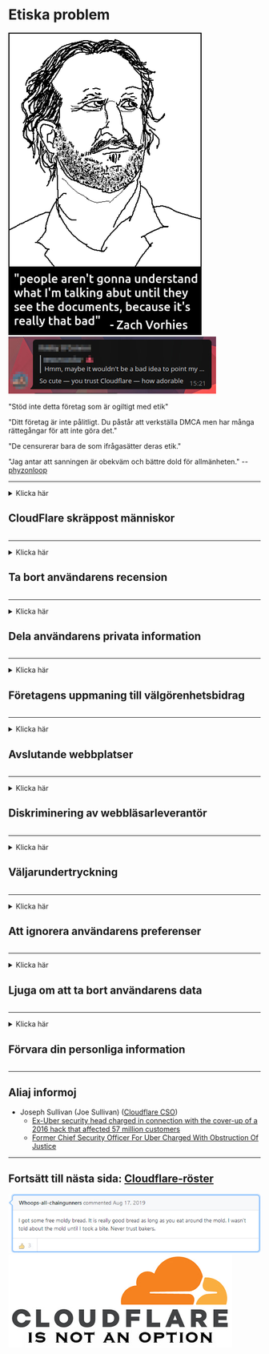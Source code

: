 # Etiska problem

![](../image/itsreallythatbad.jpg)
![](../image/telegram/c81238387627b4bfd3dcd60f56d41626.jpg)

"Stöd inte detta företag som är ogiltigt med etik"

"Ditt företag är inte pålitligt. Du påstår att verkställa DMCA men har många rättegångar för att inte göra det."

"De censurerar bara de som ifrågasätter deras etik."

"Jag antar att sanningen är obekväm och bättre dold för allmänheten."  -- [phyzonloop](https://twitter.com/phyzonloop)


---


<details>
<summary>Klicka här

## CloudFlare skräppost människor
</summary>


Cloudflare skickar skräppostmeddelanden till icke-Cloudflare-användare.

- Skicka bara e-postmeddelanden till prenumeranter som har valt
- När användaren säger "stopp", sluta sedan skicka e-post

Det är så enkelt. Men Cloudflare bryr sig inte.
Cloudflare sa att användningen av deras tjänst kan stoppa alla spammare eller angripare.
Hur kan vi stoppa Cloudflare utan att aktivera Cloudflare?


| 🖼 | 🖼 |
| --- | --- |
| ![](../image/cfspam01.jpg) | ![](../image/cfspam03.jpg) |
| ![](../image/cfspam02.jpg) | ![](../image/cfspambrittany.jpg)<br>![](../image/cfspamtwtr.jpg) |

</details>

---

<details>
<summary>Klicka här

## Ta bort användarens recension
</summary>


Cloudflare censurerar negativa recensioner.
Om du skickar anti-Cloudflare-text på Twitter har du en chans att få ett svar från Cloudflare-anställd med meddelandet "Nej, det är inte".
Om du publicerar en negativ recension på någon granskningswebbplats kommer de att försöka censurera den.


| 🖼 | 🖼 |
| --- | --- |
| ![](../image/cfcenrev_01.jpg)<br>![](../image/cfcenrev_02.jpg) | ![](../image/cfcenrev_03.jpg) |

</details>

---

<details>
<summary>Klicka här

## Dela användarens privata information
</summary>


Cloudflare har ett enormt trakasseringsproblem.
Cloudflare delar personlig information om dem som klagar över värdplatser.
De ber dig ibland att ange ditt riktiga ID.
Om du inte vill bli trakasserad, angripen, överraskad eller dödad bör du hålla dig borta från Cloudflared-webbplatser.


| 🖼 | 🖼 |
| --- | --- |
| ![](../image/cfdox_what.jpg) | ![](../image/cfdox_swat.jpg) |
| ![](../image/cfdox_kill.jpg) | ![](../image/cfdox_threat.jpg) |
| ![](../image/cfdox_dox.jpg) | ![](../image/cfdox_ex1.jpg)<br>![](../image/cfdox_ex2.jpg) |

</details>

---

<details>
<summary>Klicka här

## Företagens uppmaning till välgörenhetsbidrag
</summary>


CloudFlare ber om välgörenhetsbidrag.
Det är ganska skrämmande att ett amerikanskt företag skulle be om välgörenhet tillsammans med ideella organisationer som har goda syften.
Om du gillar att blockera människor eller slösa bort andras tid kanske du vill beställa några pizzor för Cloudflare-anställda.


![](../image/cfdonate.jpg)

</details>

---

<details>
<summary>Klicka här

## Avslutande webbplatser
</summary>


Vad gör du om din webbplats plötsligt går ner?
Det finns rapporter om att Cloudflare tar bort användarens konfiguration eller stoppar tjänsten utan någon varning, tyst.
Vi föreslår att du hittar en bättre leverantör.

![](../image/cftmnt.jpg)

</details>

---

<details>
<summary>Klicka här

## Diskriminering av webbläsarleverantör
</summary>


CloudFlare ger förmånsbehandling för de som använder Firefox samtidigt som de använder fientlig behandling till användare av icke-Tor-Browser över Tor.
Tor-användare av vilka med rätta vägrar att utföra icke-javascript får också fientlig behandling.
Denna ojämlikhet i tillträde är ett nätmässigt neutralitetsmissbruk och ett missbruk av makt.

![](../image/browdifftbcx.gif)

- Vänster: Tor Browser, Right: Chrome. Samma IP-adress.

![](../image/browserdiff.jpg)

- Vänster: Tor Browser Javascript Disabled, Cookie Enabled
- Höger: Chrome Javascript aktiverat, cookie inaktiverat

![](../image/cfsiryoublocked.jpg)

- QuteBrowser (mindre webbläsare) utan Tor (Clearnet IP)

| ***Webbläsare*** | ***Åtkomstbehandling*** |
| --- | --- |
| Tor Browser (Javascript aktiverat) | åtkomst tillåten |
| Firefox (Javascript aktiverat) | åtkomst försämrad |
| Chromium (Javascript aktiverat) | åtkomst försämrad |
| Chromium or Firefox (Javascript inaktiverat) | tillträde beviljas ej |
| Chromium or Firefox (Cookie inaktiverad) | tillträde beviljas ej |
| QuteBrowser | tillträde beviljas ej |
| lynx | tillträde beviljas ej |
| w3m | tillträde beviljas ej |
| wget | tillträde beviljas ej |


Varför inte använda ljudknappen för att lösa enkel utmaning?

Ja, det finns en ljudknapp, men den fungerar inte alltid över Tor.
Du får detta meddelande när du klickar på det:

```
Försök igen senare
Din dator eller nätverk kan skicka automatiserade frågor.
För att skydda våra användare kan vi inte behandla din begäran just nu.
För mer information besök vår hjälp sida
```

</details>

---

<details>
<summary>Klicka här

## Väljarundertryckning
</summary>


Väljare i amerikanska stater registrerar sig för att i slutändan rösta via statssekreterarens webbplats i staten där de bor.
Republikanskontrollerade statssekretariatskontor deltar i väljarundertryckning genom att stänga av statssekreterarens webbplats genom Cloudflare.
Cloudflares fientliga behandling av Tor-användare, dess MITM-position som en centraliserad global övervakningspunkt och dess skadliga roll totalt sett gör potentiella väljare ovilliga att registrera sig.
Särskilt liberaler tenderar att omfamna integritet.
Väljarregistreringsformulär samlar känslig information om en väljares politiska lutning, personliga fysiska adress, personnummer och födelsedatum.
De flesta stater gör endast en delmängd av denna information allmänt tillgänglig, men Cloudflare ser all den informationen när någon registrerar sig för att rösta.

Observera att pappersregistrering inte kringgår Cloudflare eftersom sekreteraren för anställda för statlig datainmatning troligen kommer att använda Cloudflare-webbplatsen för att ange uppgifterna.

| 🖼 | 🖼 |
| --- | --- |
| ![](../image/cfvotm_01.jpg) | ![](../image/cfvotm_02.jpg) |

- Change.org är en berömd webbplats för att samla röster och vidta åtgärder.
“människor överallt startar kampanjer, mobiliserar supportrar och arbetar med beslutsfattare för att driva lösningar.”
Tyvärr kan många inte se Change.org alls på grund av Cloudflares aggressiva filter.
De blockeras från att underteckna framställningen och utesluter dem från en demokratisk process.
Att använda annan plattform som inte är molnklar, som OpenPetition, hjälper till att avhjälpa problemet.

| 🖼 | 🖼 |
| --- | --- |
| ![](../image/changeorgasn.jpg) | ![](../image/changeorgtor.jpg) |

- Cloudflares "Athenian Project" erbjuder gratis skydd på företagsnivå till statliga och lokala valwebbplatser.
De sa att "deras valkretsar kan få tillgång till valinformation och väljarregistrering", men det är en lögn eftersom många bara inte kan surfa på webbplatsen alls.

</details>

---

<details>
<summary>Klicka här

## Att ignorera användarens preferenser
</summary>


Om du väljer bort något, förväntar du dig att du inte får något e-postmeddelande om det.
Cloudflare ignorerar användarens preferenser och delar data med tredjepartsföretag utan kundens samtycke.
Om du använder deras gratisplan skickar de ibland e-post till dig där du ber om att köpa månadsabonnemang.

![](../image/cfviopl_tp.jpg)

</details>

---

<details>
<summary>Klicka här

## Ljuga om att ta bort användarens data
</summary>


Enligt denna ex-cloudflare-kundens blogg ljuger Cloudflare om att ta bort konton.
Idag förvarar många företag dina uppgifter efter att du har stängt eller tagit bort ditt konto.
De flesta bra företag nämner om det i sin integritetspolicy.
Cloudflare? Nej.

```
2019-08-05 CloudFlare skickade en bekräftelse på att de har tagit bort mitt konto.
2019-10-02 Jag fick ett e-postmeddelande från CloudFlare "eftersom jag är kund"
```

Cloudflare visste inte om ordet "ta bort".
Om det verkligen tas bort, varför fick denna ex-kund ett e-postmeddelande?
Han nämnde också att Cloudflares sekretesspolicy inte nämner om den.

```
Deras nya integritetspolicy nämner inte att bevara data under ett år.
```

![](../image/cfviopl_notdel.jpg)

Hur kan du lita på Cloudflare om deras integritetspolicy är en LIE?

</details>

---

<details>
<summary>Klicka här

## Förvara din personliga information
</summary>


Att ta bort Cloudflare-konto är svårt.

```
Skicka in en supportbiljett med hjälp av kategorin "Konto",
och begära kontot radering i meddelandekroppen.
Du får inte ha några domäner eller kreditkort kopplade till ditt konto innan du begär att raderas.
```

Du kommer att få detta bekräftelsemail.

![](../image/cf_deleteandkeep.jpg)

"Vi har börjat behandla din raderingsbegäran" men "Vi kommer att fortsätta att lagra din personliga information".

Kan du "lita på" detta?

</details>

---

## Aliaj informoj

- Joseph Sullivan (Joe Sullivan) ([Cloudflare CSO](https://twitter.com/eastdakota/status/1296522269313785862))
  - [Ex-Uber security head charged in connection with the cover-up of a 2016 hack that affected 57 million customers](https://www.businessinsider.com/uber-data-hack-security-head-joe-sullivan-charged-cover-up-2020-8)
  - [Former Chief Security Officer For Uber Charged With Obstruction Of Justice](https://www.justice.gov/usao-ndca/pr/former-chief-security-officer-uber-charged-obstruction-justice)


---

## Fortsätt till nästa sida:   [Cloudflare-röster](../PEOPLE.md)

![](../image/freemoldybread.jpg)
![](../image/cfisnotanoption.jpg)
